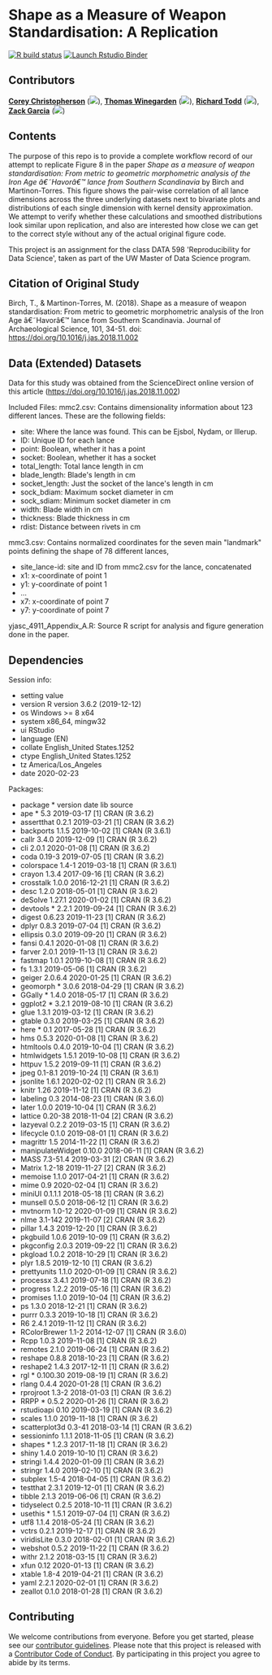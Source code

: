 # Shape as a Measure of Weapon Standardisation: A Replication

<!-- badges: start -->
[![R build status](https://github.com/rcctodd/-Christopherson-Garcia-Todd-Winegarden-replication-project/workflows/R-CMD-check/badge.svg)](https://github.com/rcctodd/-Christopherson-Garcia-Todd-Winegarden-replication-project/actions)
[![Launch Rstudio Binder](http://mybinder.org/badge_logo.svg)](https://mybinder.org/v2/gh/rcctodd/-Christopherson-Garcia-Todd-Winegarden-replication-project/master?urlpath=rstudio)
<!-- badges: end -->
 
## Contributors

[__Corey Christopherson__](https://github.com/chrico7 "Corey Christopherson on Github") ([![](https://orcid.org/sites/default/files/images/orcid_16x16.png)](https://orcid.org/0000-0001-6470-1146)), [__Thomas Winegarden__](https://github.com/ThomasWinegarden "Thomas Winegarden on Github")  ([![](https://orcid.org/sites/default/files/images/orcid_16x16.png)](https://orcid.org/0000-0003-1912-1964)), [__Richard Todd__](https://github.com/rcctodd "Richard Todd on Github")  ([![](https://orcid.org/sites/default/files/images/orcid_16x16.png)](https://orcid.org/0000-0003-2083-9631)), [__Zack Garcia__](https://github.com/zacharyfgarcia "Zack Garcia on Github")  ([![](https://orcid.org/sites/default/files/images/orcid_16x16.png)](https://orcid.org/0000-0002-6538-5592))


## Contents

The purpose of this repo is to provide a complete workflow record of our attempt to replicate Figure 8 in the paper _Shape as a measure of weapon standardisation: From metric to geometric morphometric analysis of the Iron Age â€˜Havorâ€™ lance from Southern Scandinavia_ by Birch and Martinon-Torres. This figure shows the pair-wise correlation of all lance dimensions across the three underlying datasets next to bivariate plots and distributions of each single dimension with kernel density approximation. We attempt to verify whether these calculations and smoothed distributions look similar upon replication, and also are interested how close we can get to the correct style without any of the actual original figure code.

This project is an assignment for the class DATA 598 'Reproducibility for Data Science', taken as part of the UW Master of Data Science program.

## Citation of Original Study

Birch, T., & Martinon-Torres, M. (2018). Shape as a measure of weapon standardisation: From 
    metric to geometric morphometric analysis of the Iron Age â€˜Havorâ€™ lance from Southern
    Scandinavia. Journal of Archaeological Science, 101, 34-51. doi: 
    https://doi.org/10.1016/j.jas.2018.11.002


## Data (Extended) Datasets

Data for this study was obtained from the ScienceDirect online version of this article (https://doi.org/10.1016/j.jas.2018.11.002)

Included Files:
mmc2.csv: Contains dimensionality information about 123 different lances. These are the following fields: 

- site: Where the lance was found. This can be Ejsbol, Nydam, or Illerup. 
- ID: Unique ID for each lance
- point: Boolean, whether it has a point
- socket: Boolean, whether it has a socket 
- total_length: Total lance length in cm
- blade_length: Blade's length in cm
- socket_length: Just the socket of the lance's length in cm
- sock_bdiam: Maximum socket diameter in cm
- sock_sdiam: Minimum socket diameter in cm
- width: Blade width in cm
- thickness: Blade thickness in cm
- rdist: Distance between rivets in cm
	
mmc3.csv: Contains normalized coordinates for the seven main "landmark" points defining the shape of 78 different lances,
- site_lance-id: site and ID from mmc2.csv for the lance, concatenated
- x1: x-coordinate of point 1
- y1: y-coordinate of point 1
- ...
- x7: x-coordinate of point 7
- y7: y-coordinate of point 7

yjasc_4911_Appendix_A.R: Source R script for analysis and figure generation done in the paper. 

## Dependencies

Session info:
- setting  value                       
- version  R version 3.6.2 (2019-12-12)
- os       Windows >= 8 x64            
- system   x86_64, mingw32             
- ui       RStudio                     
- language (EN)                        
- collate  English_United States.1252  
- ctype    English_United States.1252  
- tz       America/Los_Angeles         
- date     2020-02-23                  

Packages:
- package          * version  date       lib source        
- ape              * 5.3      2019-03-17 [1] CRAN (R 3.6.2)
- assertthat         0.2.1    2019-03-21 [1] CRAN (R 3.6.2)
- backports          1.1.5    2019-10-02 [1] CRAN (R 3.6.1)
- callr              3.4.0    2019-12-09 [1] CRAN (R 3.6.2)
- cli                2.0.1    2020-01-08 [1] CRAN (R 3.6.2)
- coda               0.19-3   2019-07-05 [1] CRAN (R 3.6.2)
- colorspace         1.4-1    2019-03-18 [1] CRAN (R 3.6.1)
- crayon             1.3.4    2017-09-16 [1] CRAN (R 3.6.2)
- crosstalk          1.0.0    2016-12-21 [1] CRAN (R 3.6.2)
- desc               1.2.0    2018-05-01 [1] CRAN (R 3.6.2)
- deSolve            1.27.1   2020-01-02 [1] CRAN (R 3.6.2)
- devtools         * 2.2.1    2019-09-24 [1] CRAN (R 3.6.2)
- digest             0.6.23   2019-11-23 [1] CRAN (R 3.6.2)
- dplyr              0.8.3    2019-07-04 [1] CRAN (R 3.6.2)
- ellipsis           0.3.0    2019-09-20 [1] CRAN (R 3.6.2)
- fansi              0.4.1    2020-01-08 [1] CRAN (R 3.6.2)
- farver             2.0.1    2019-11-13 [1] CRAN (R 3.6.2)
- fastmap            1.0.1    2019-10-08 [1] CRAN (R 3.6.2)
- fs                 1.3.1    2019-05-06 [1] CRAN (R 3.6.2)
- geiger             2.0.6.4  2020-01-25 [1] CRAN (R 3.6.2)
- geomorph         * 3.0.6    2018-04-29 [1] CRAN (R 3.6.2)
- GGally           * 1.4.0    2018-05-17 [1] CRAN (R 3.6.2)
- ggplot2          * 3.2.1    2019-08-10 [1] CRAN (R 3.6.2)
- glue               1.3.1    2019-03-12 [1] CRAN (R 3.6.2)
- gtable             0.3.0    2019-03-25 [1] CRAN (R 3.6.2)
- here             * 0.1      2017-05-28 [1] CRAN (R 3.6.2)
- hms                0.5.3    2020-01-08 [1] CRAN (R 3.6.2)
- htmltools          0.4.0    2019-10-04 [1] CRAN (R 3.6.2)
- htmlwidgets        1.5.1    2019-10-08 [1] CRAN (R 3.6.2)
- httpuv             1.5.2    2019-09-11 [1] CRAN (R 3.6.2)
- jpeg               0.1-8.1  2019-10-24 [1] CRAN (R 3.6.1)
- jsonlite           1.6.1    2020-02-02 [1] CRAN (R 3.6.2)
- knitr              1.26     2019-11-12 [1] CRAN (R 3.6.2)
- labeling           0.3      2014-08-23 [1] CRAN (R 3.6.0)
- later              1.0.0    2019-10-04 [1] CRAN (R 3.6.2)
- lattice            0.20-38  2018-11-04 [2] CRAN (R 3.6.2)
- lazyeval           0.2.2    2019-03-15 [1] CRAN (R 3.6.2)
- lifecycle          0.1.0    2019-08-01 [1] CRAN (R 3.6.2)
- magrittr           1.5      2014-11-22 [1] CRAN (R 3.6.2)
- manipulateWidget   0.10.0   2018-06-11 [1] CRAN (R 3.6.2)
- MASS               7.3-51.4 2019-03-31 [2] CRAN (R 3.6.2)
- Matrix             1.2-18   2019-11-27 [2] CRAN (R 3.6.2)
- memoise            1.1.0    2017-04-21 [1] CRAN (R 3.6.2)
- mime               0.9      2020-02-04 [1] CRAN (R 3.6.2)
- miniUI             0.1.1.1  2018-05-18 [1] CRAN (R 3.6.2)
- munsell            0.5.0    2018-06-12 [1] CRAN (R 3.6.2)
- mvtnorm            1.0-12   2020-01-09 [1] CRAN (R 3.6.2)
- nlme               3.1-142  2019-11-07 [2] CRAN (R 3.6.2)
- pillar             1.4.3    2019-12-20 [1] CRAN (R 3.6.2)
- pkgbuild           1.0.6    2019-10-09 [1] CRAN (R 3.6.2)
- pkgconfig          2.0.3    2019-09-22 [1] CRAN (R 3.6.2)
- pkgload            1.0.2    2018-10-29 [1] CRAN (R 3.6.2)
- plyr               1.8.5    2019-12-10 [1] CRAN (R 3.6.2)
- prettyunits        1.1.0    2020-01-09 [1] CRAN (R 3.6.2)
- processx           3.4.1    2019-07-18 [1] CRAN (R 3.6.2)
- progress           1.2.2    2019-05-16 [1] CRAN (R 3.6.2)
- promises           1.1.0    2019-10-04 [1] CRAN (R 3.6.2)
- ps                 1.3.0    2018-12-21 [1] CRAN (R 3.6.2)
- purrr              0.3.3    2019-10-18 [1] CRAN (R 3.6.2)
- R6                 2.4.1    2019-11-12 [1] CRAN (R 3.6.2)
- RColorBrewer       1.1-2    2014-12-07 [1] CRAN (R 3.6.0)
- Rcpp               1.0.3    2019-11-08 [1] CRAN (R 3.6.2)
- remotes            2.1.0    2019-06-24 [1] CRAN (R 3.6.2)
- reshape            0.8.8    2018-10-23 [1] CRAN (R 3.6.2)
- reshape2           1.4.3    2017-12-11 [1] CRAN (R 3.6.2)
- rgl              * 0.100.30 2019-08-19 [1] CRAN (R 3.6.2)
- rlang              0.4.4    2020-01-28 [1] CRAN (R 3.6.2)
- rprojroot          1.3-2    2018-01-03 [1] CRAN (R 3.6.2)
- RRPP             * 0.5.2    2020-01-26 [1] CRAN (R 3.6.2)
- rstudioapi         0.10     2019-03-19 [1] CRAN (R 3.6.2)
- scales             1.1.0    2019-11-18 [1] CRAN (R 3.6.2)
- scatterplot3d      0.3-41   2018-03-14 [1] CRAN (R 3.6.2)
- sessioninfo        1.1.1    2018-11-05 [1] CRAN (R 3.6.2)
- shapes           * 1.2.3    2017-11-18 [1] CRAN (R 3.6.2)
- shiny              1.4.0    2019-10-10 [1] CRAN (R 3.6.2)
- stringi            1.4.4    2020-01-09 [1] CRAN (R 3.6.2)
- stringr            1.4.0    2019-02-10 [1] CRAN (R 3.6.2)
- subplex            1.5-4    2018-04-05 [1] CRAN (R 3.6.2)
- testthat           2.3.1    2019-12-01 [1] CRAN (R 3.6.2)
- tibble             2.1.3    2019-06-06 [1] CRAN (R 3.6.2)
- tidyselect         0.2.5    2018-10-11 [1] CRAN (R 3.6.2)
- usethis          * 1.5.1    2019-07-04 [1] CRAN (R 3.6.2)
- utf8               1.1.4    2018-05-24 [1] CRAN (R 3.6.2)
- vctrs              0.2.1    2019-12-17 [1] CRAN (R 3.6.2)
- viridisLite        0.3.0    2018-02-01 [1] CRAN (R 3.6.2)
- webshot            0.5.2    2019-11-22 [1] CRAN (R 3.6.2)
- withr              2.1.2    2018-03-15 [1] CRAN (R 3.6.2)
- xfun               0.12     2020-01-13 [1] CRAN (R 3.6.2)
- xtable             1.8-4    2019-04-21 [1] CRAN (R 3.6.2)
- yaml               2.2.1    2020-02-01 [1] CRAN (R 3.6.2)
- zeallot            0.1.0    2018-01-28 [1] CRAN (R 3.6.2)
 

## Contributing
 
We welcome contributions from everyone. Before you get started, please see our [contributor guidelines](https://github.com/rcctodd/598A_replication_project/blob/master/CONTRIBUTING.md). Please note that this project is released with a [Contributor Code of Conduct](https://github.com/rcctodd/598A_replication_project/blob/master/CODE_OF_CONDUCT.md). By participating in this project you agree to abide by its terms.
